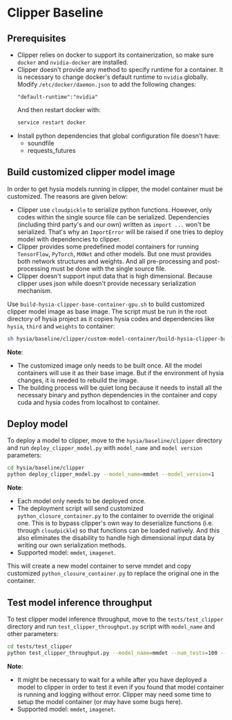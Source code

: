 # Clipper Baseline

## Prerequisites

- Clipper relies on docker to support its containerization, so make sure `docker` and `nvidia-docker` are installed.
- Clipper doesn't provide any method to specify runtime for a container. It is necessary to change docker's default runtime to `nvidia` globally.
Modify `/etc/docker/daemon.json` to add the following changes:
    ```
    "default-runtime":"nvidia"
    ```
    And then restart docker with:
    ```bash
    service restart docker
    ```
- Install python dependencies that global configuration file doesn't have:
    - soundfile
    - requests_futures

## Build customized clipper model image

In order to get hysia models running in clipper, the model container must be customized. The reasons are given below:

- Clipper use `cloudpickle` to serialize python functions.
However, only codes within the single source file can be serialized.
Dependencies (including third party's and our own) written as `import ...` won't be serialized.
That's why an `ImportError` will be raised if one tries to deploy model with dependencies to clipper.
- Clipper provides some predefined model containers for running `TensorFlow`, `PyTorch`, `MXNet` and other models.
But one must provides both network structures and weights. And all pre-processing and post-processing must be done with the single source file.
- Clipper doesn't support input data that is high dimensional. Because clipper uses json while doesn't provide necessary serialization mechanism.

Use `build-hysia-clipper-base-container-gpu.sh` to build customized clipper model image as base image.
The script must be run in the root directory of hysia project as it copies hysia codes and dependencies like `hysia`, `third` and `weights` to container:

```bash
sh hysia/baseline/clipper/custom-model-container/build-hysia-clipper-base-container-gpu.sh
```

**Note**: 
- The customized image only needs to be built once. All the model containers will use it as their base image.
But if the environment of hysia changes, it is needed to rebuild the image. 
- The building process will be quiet long because it needs to install all the necessary binary and python 
dependencies in the container and copy cuda and hysia codes from localhost to container.

## Deploy model

To deploy a model to clipper, move to the `hysia/baseline/clipper` directory and run `deploy_clipper_model.py` with `model_name` and `model version` parameters:
```bash
cd hysia/baseline/clipper
python deploy_clipper_model.py --model_name=mmdet --model_version=1
```

**Note**:
- Each model only needs to be deployed once. 
- The deployment script will send customized `python_closure_container.py` to the container to override the original one.
This is to bypass clipper's own way to deserialize functions (i.e. through `cloudpickle`) so that functions can be loaded natively.
And this also eliminates the disability to handle high dimensional input data by writing our own serialization methods. 
- Supported model: `mmdet`, `imagenet`.

This will create a new model container to serve mmdet and copy customized `python_closure_container.py` to replace the original one in the container.

## Test model inference throughput

To test clipper model inference throughput, move to the `tests/test_clipper` directory and run `test_clipper_throughput.py` script with `model_name` and other parameters:
```bash
cd tests/test_clipper
python test_clipper_throughput.py --model_name=mmdet --num_tests=100 --concurrency=8
```

**Note**: 
- It might be necessary to wait for a while after you have deployed a model to clipper in order to test it even if you found that model container is running and logging without error.
Clipper may need some time to setup the model container (or may have some bugs here). 
- Supported model: `mmdet`, `imagenet`.
